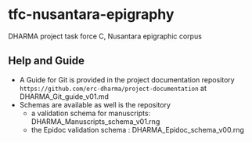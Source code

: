 # tfc-nusantara-epigraphy
DHARMA project task force C, Nusantara epigraphic corpus

## Help and Guide
* A Guide for Git is provided in the project documentation repository `https://github.com/erc-dharma/project-documentation` at DHARMA_Git_guide_v01.md
* Schemas are available as well is the repository
  - a validation schema for manuscripts: DHARMA_Manuscripts_schema_v01.rng
  - the Epidoc validation schema : DHARMA_Epidoc_schema_v00.rng
